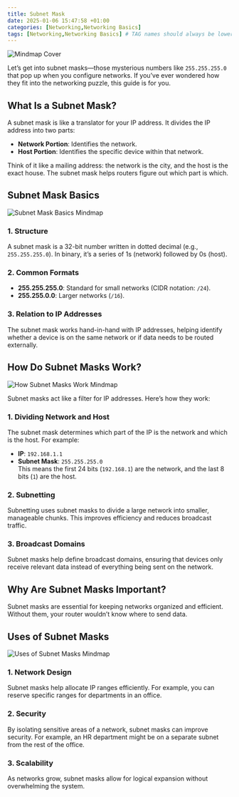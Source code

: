 ```yaml
---
title: Subnet Mask
date: 2025-01-06 15:47:58 +01:00
categories: [Networking,Networking Basics]
tags: [Networking,Networking Basics] # TAG names should always be lowercase
---
```


![Mindmap Cover](https://raw.githubusercontent.com/secusavvy/secusavvy.github.io/refs/heads/master/assets/Posts_img/Networking/9/Subnet%20Mask%20What%20Is%20It%20and%20How%20Is%20It%20Used.png)  

Let’s get into subnet masks—those mysterious numbers like `255.255.255.0` that pop up when you configure networks. If you’ve ever wondered how they fit into the networking puzzle, this guide is for you.  

## What Is a Subnet Mask?  

A subnet mask is like a translator for your IP address. It divides the IP address into two parts:  
- **Network Portion**: Identifies the network.  
- **Host Portion**: Identifies the specific device within that network.  

Think of it like a mailing address: the network is the city, and the host is the exact house. The subnet mask helps routers figure out which part is which.  

## Subnet Mask Basics  

![Subnet Mask Basics Mindmap](https://raw.githubusercontent.com/secusavvy/secusavvy.github.io/refs/heads/master/assets/Posts_img/Networking/9/Subnet%20Mask%20Basics.png)  

### 1. **Structure**  
A subnet mask is a 32-bit number written in dotted decimal (e.g., `255.255.255.0`). In binary, it’s a series of 1s (network) followed by 0s (host).  

### 2. **Common Formats**  
- **255.255.255.0**: Standard for small networks (CIDR notation: `/24`).  
- **255.255.0.0**: Larger networks (`/16`).  

### 3. **Relation to IP Addresses**  
The subnet mask works hand-in-hand with IP addresses, helping identify whether a device is on the same network or if data needs to be routed externally.  

## How Do Subnet Masks Work?  

![How Subnet Masks Work Mindmap](https://raw.githubusercontent.com/secusavvy/secusavvy.github.io/refs/heads/master/assets/Posts_img/Networking/9/How%20Subnet%20Masks%20Work.png)  

Subnet masks act like a filter for IP addresses. Here’s how they work:  

### 1. **Dividing Network and Host**  
The subnet mask determines which part of the IP is the network and which is the host. For example:  
- **IP**: `192.168.1.1`  
- **Subnet Mask**: `255.255.255.0`  
This means the first 24 bits (`192.168.1`) are the network, and the last 8 bits (`1`) are the host.  

### 2. **Subnetting**  
Subnetting uses subnet masks to divide a large network into smaller, manageable chunks. This improves efficiency and reduces broadcast traffic.  

### 3. **Broadcast Domains**  
Subnet masks help define broadcast domains, ensuring that devices only receive relevant data instead of everything being sent on the network.  

## Why Are Subnet Masks Important?  

Subnet masks are essential for keeping networks organized and efficient. Without them, your router wouldn’t know where to send data.  

## Uses of Subnet Masks  

![Uses of Subnet Masks Mindmap](https://raw.githubusercontent.com/secusavvy/secusavvy.github.io/refs/heads/master/assets/Posts_img/Networking/9/Subnet%20Mask%20Use%20Cases.png)  

### 1. **Network Design**  
Subnet masks help allocate IP ranges efficiently. For example, you can reserve specific ranges for departments in an office.  

### 2. **Security**  
By isolating sensitive areas of a network, subnet masks can improve security. For example, an HR department might be on a separate subnet from the rest of the office.  

### 3. **Scalability**  
As networks grow, subnet masks allow for logical expansion without overwhelming the system.  
